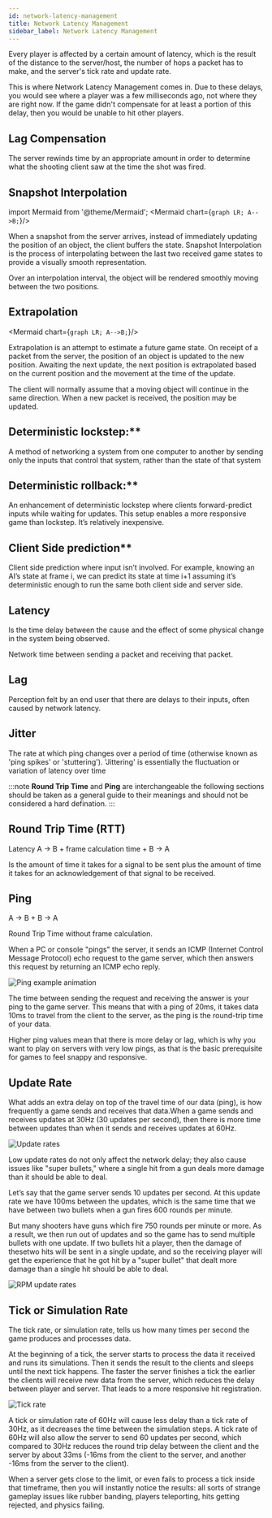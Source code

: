 ```yaml
---
id: network-latency-management
title: Network Latency Management
sidebar_label: Network Latency Management
---
```


Every player is affected by a certain amount of latency, which is the result of the distance to the server/host, the number of hops a packet has to make, and the server's tick rate and update rate.

This is where Network Latency Management comes in. Due to these delays, you would see where a player was a few milliseconds ago, not where they are right now. If the game didn't compensate for at least a portion of this delay, then you would be unable to hit other players.



## Lag Compensation 

The server rewinds time by an appropriate amount in order to determine what the shooting client saw at the time the shot was fired.
 

## Snapshot Interpolation

import Mermaid from '@theme/Mermaid';
<Mermaid chart={`
	graph LR;
		A-->B;
`}/>

When a snapshot from the server arrives, instead of immediately updating the position of an object, the client buffers the state. Snapshot Interpolation is the process of interpolating between the last two received game states to provide a visually smooth representation. 

Over an interpolation interval, the object will be rendered  smoothly  moving between the two positions. 

## Extrapolation


<Mermaid chart={`
	graph LR;
		A-->B;
`}/>

Extrapolation is an attempt to estimate a future game state. On receipt of a packet from the server, the position of an object is updated to the new position. Awaiting the next update, the next position is extrapolated based on the current position and the movement at the time of the update. 

The client will normally assume that a moving object will continue in the same direction. When a new packet is received, the position may be updated.

## Deterministic lockstep:**
A method of networking a system from one computer to another by sending only the inputs that control that system, rather than the state of that system

## Deterministic rollback:**
 An enhancement of deterministic lockstep where clients forward-predict inputs while waiting for updates. This setup enables a more responsive game than lockstep. It’s relatively inexpensive.

## Client Side prediction**
 Client side prediction where input isn’t involved. For example, knowing an AI’s state at frame i, we can predict its state at time i+1 assuming it’s deterministic enough to run the same both client side and server side.
    

## Latency

Is the time delay between the cause and the effect of some physical change in the system being observed. 

Network time between sending a packet and receiving that packet.

## Lag

Perception felt by an end user that there are delays to their inputs, often caused by network latency. 

## Jitter

The rate at which ping changes over a period of time (otherwise known as 'ping spikes' or 'stuttering'). 'Jittering' is essentially the fluctuation or variation of latency over time

:::note 
**Round Trip Time** and **Ping** are interchangeable  the following sections should be taken as a general guide to their meanings and should not be considered a hard defination.
:::

## Round Trip Time (RTT)

Latency A → B + frame calculation time + B → A

Is the amount of time it takes for a signal to be sent plus the amount of time it takes for an acknowledgement of that signal to be received. 

## Ping

A → B + B → A

Round Trip Time without frame calculation. 

When a PC or console "pings" the server, it sends an ICMP (Internet Control Message Protocol) echo request to the game server, which then answers this request by returning an ICMP echo reply.

![Ping example animation](/img/ping-animation.gif)

The time between sending the request and receiving the answer is your ping to the game server. This means that with a ping of 20ms, it takes data 10ms to travel from the client to the server, as the ping is the round-trip time of your data.

Higher ping values mean that there is more delay or lag, which is why you want to play on servers with very low pings, as that is the basic prerequisite for games to feel snappy and responsive.




## Update Rate

What adds an extra delay on top of the travel time of our data (ping), is how frequently a game sends and receives that data.When a game sends and receives updates at 30Hz (30 updates per second), then there is more time between updates than when it sends and receives updates at 60Hz.

![Update rates](/img/update-rates.png)

Low update rates do not only affect the network delay; they also cause issues like "super bullets," where a single hit from a gun deals more damage than it should be able to deal. 

Let’s say that the game server sends 10 updates per second. At this update rate we have 100ms between the updates, which is the same time that we have between two bullets when a gun fires 600 rounds per minute.

But many shooters have guns which fire 750 rounds per minute or more. As a result, we then run out of updates and so the game has to send multiple bullets with one update. If two bullets hit a player, then the damage of thesetwo hits will be sent in a single update, and so the receiving player will get the experience that he got hit by a "super bullet" that dealt more damage than a single hit should be able to deal.

![RPM update rates](/img/rpm_update_rates.png)

## Tick or Simulation Rate

The tick rate, or simulation rate, tells us how many times per second the game produces and processes data.

At the beginning of a tick, the server starts to process the data it received and runs its simulations. Then it sends the result to the clients and sleeps until the next tick happens. The faster the server finishes a tick the earlier the clients will receive new data from the server, which reduces the delay between player and server. That leads to a more responsive hit registration. 

![Tick rate](/img/tick_rate.png)

A tick or simulation rate of 60Hz will cause less delay than a tick rate of 30Hz, as it decreases the time between the simulation steps. A tick rate of 60Hz will also allow the server to send 60 updates per second, which compared to 30Hz reduces the round trip delay between the client and the server by about 33ms (-16ms from the client to the server, and another -16ms from the server to the client).

When a server gets close to the limit, or even fails to process a tick inside that timeframe, then you will instantly notice the results: all sorts of strange gameplay issues like rubber banding, players teleporting, hits getting rejected, and physics failing.
